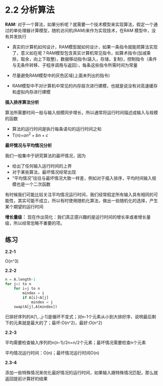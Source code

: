 # 2.2 分析算法

**RAM:** 对于一个算法，如果分析呢？就需要一个技术模型来实现算法，假定一个通过的单处理器计算模型，随机访问机(RAM)来作为实现技术，在RAM 模型中，没有并发执行

* 真实的计算机如何设计，RAM模型就如何设计，如果一条指令就能把算法实现了，意义如在呢？RAM模型包含真实计算机常见指令，如算术指令(加减乘除，取余，向上下取整)，数据移动指令(装入，存储，复制)，控制指令（条件与无条件转移、子程序调用与返回），每条这些指令所需时间为常量

* 尽量避免RAM模型中的灰色区域(上面未列出的指令)
* RAM模型中不对计算机中常见的内存层次进行建模，也就是说没有对高速缓存和虚拟内存进行建模

**插入排序算法分析**

算法所需要时间一般与输入规模同步增长，所以通常将运行时间描述成输入与规模的函数

* 算法的运行时间是执行每条语句的运行时间之和
* T(n)=$an^2 + bn+c$

**最坏情况与平均情况分析** 

我们一般集中于研究算法的最坏情况，因为

* 给出了任何输入运行时间的上界
* 对于某些算法，最坏情况经常出现
* “平均情况”往往与最坏情况大致一样差，例如对于插入排序，平均时间输入规模也是一个二次函数

有时候我们可能比较关注平均情况运行时间，我们经常假定所有输入具有相同的可能性，其实可能不成立，所以有时使用随机化算法，做出一些随机化的选择，产生某个期望的运行时间

**增长量级：** 现在作出简化：我们真正感兴趣的是运行时间的增长率或者增长量级，所以经常忽略不重要的项。



## 练习

**2.2-1**

O(n^3)

**2.2-2**

```python
n = A.length-1
for j=1 to n
	for i=j to n
    	mindex = i
        if A[i]<A[j]
        	mindex = j
   	swap(A[j],A[mindex])
```

已排好序列的A[1,..,j-1]是循环不变式；对n-1个元素从小到大排好序，说明最后剩下的元素就是最大的了；最坏:O(n^2)，最好:O(n^2)

**2.2-3** 

平均需要检查输入序列的n(n-1)/2n=n/2个元素；最坏情况需要检查n个元素

平均情况运行时间：O(n)；最坏情况运行时间O(n)

**2.3-4** 

添加一些特殊情况来优化最好情况的运行时间，如果输入跟特殊情况匹配，那么就返回提前计算好的结果



